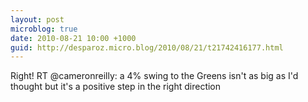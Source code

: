 ```yaml
---
layout: post
microblog: true
date: 2010-08-21 10:00 +1000
guid: http://desparoz.micro.blog/2010/08/21/t21742416177.html
---
```

Right! RT @cameronreilly: a 4% swing to the Greens isn't as big as I'd thought but it's a positive step in the right direction
